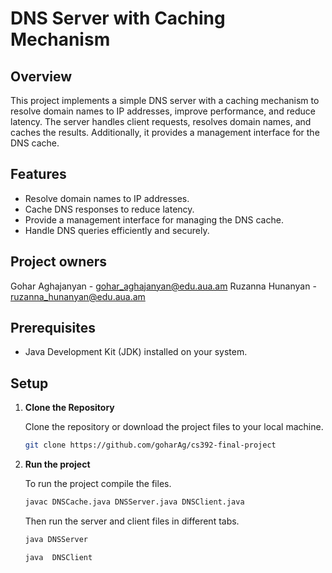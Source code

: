 # DNS Server with Caching Mechanism

## Overview

This project implements a simple DNS server with a caching mechanism to resolve domain names to IP addresses, improve performance, and reduce latency. The server handles client requests, resolves domain names, and caches the results. Additionally, it provides a management interface for the DNS cache.

## Features

- Resolve domain names to IP addresses.
- Cache DNS responses to reduce latency.
- Provide a management interface for managing the DNS cache.
- Handle DNS queries efficiently and securely.

## Project owners
Gohar Aghajanyan - gohar_aghajanyan@edu.aua.am
Ruzanna Hunanyan -  ruzanna_hunanyan@edu.aua.am


## Prerequisites

- Java Development Kit (JDK) installed on your system.

## Setup

1. **Clone the Repository**

   Clone the repository or download the project files to your local machine.

   ```sh
   git clone https://github.com/goharAg/cs392-final-project
   

2. **Run the project**

   To run the project compile the files. 

   ```sh
   javac DNSCache.java DNSServer.java DNSClient.java
   ```
   Then run the server and client files in different tabs.
   ```sh
   java DNSServer

   java  DNSClient
   ```

